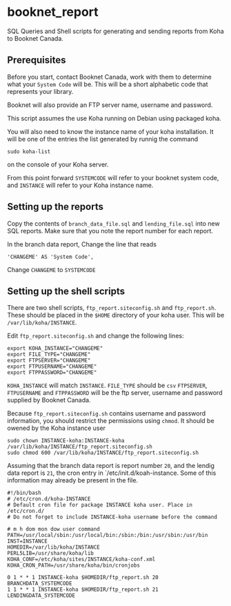 # booknet_report

SQL Queries and Shell scripts for generating and sending reports from Koha to Booknet Canada.

## Prerequisites

Before you start, contact Booknet Canada, work with them to determine what your `System Code` will be. This will be a short alphabetic code that represents your library.

Booknet will also provide an FTP server name, username and password.

This script assumes the use Koha running on Debian using packaged koha.

You will also need to know the instance name of your koha installation. It will be one of the entries the list generated by runnig the command 

    sudo koha-list

on the console of your Koha server.

From this point forward `SYSTEMCODE` will refer to your booknet system code, and `INSTANCE` will refer to your Koha instance name.

## Setting up the reports

Copy the contents of `branch_data_file.sql` and `lending_file.sql` into new SQL reports. Make sure that you note the report number for each report.

In the branch data report, Change the line that reads
 
    'CHANGEME' AS 'System Code',

Change `CHANGEME` to `SYSTEMCODE`


## Setting up the shell scripts

There are two shell scripts, `ftp_report.siteconfig.sh` and `ftp_report.sh`. These should be placed in the `$HOME` directory of your koha user. This will be `/var/lib/koha/INSTANCE`.



Edit `ftp_report.siteconfig.sh` and change the following lines:

    export KOHA_INSTANCE="CHANGEME"
    export FILE_TYPE="CHANGEME"  
    export FTPSERVER="CHANGEME"
    export FTPUSERNAME="CHANGEME"
    export FTPPASSWORD="CHANGEME"


`KOHA_INSTANCE` will match `INSTANCE`.
`FILE_TYPE` should be `csv`
`FTPSERVER`, `FTPUSERNAME` and `FTPPASSWORD` will be the ftp server, username and password supplied by Booknet Canada.

Because `ftp_report.siteconfig.sh` contains username and password information, you should restrict the permissions using `chmod`. It should be owened by the Koha instance user

    sudo chown INSTANCE-koha:INSTANCE-koha /var/lib/koha/INSTANCE/ftp_report.siteconfig.sh
    sudo chmod 600 /var/lib/koha/INSTANCE/ftp_report.siteconfig.sh

Assuming that the branch data report is report number `20`, and the lendig data report is `21`, the cron entry in `/etc/init.d/koah-instance. Some of this information may already be present in the file.


    #!/bin/bash
    # /etc/cron.d/koha-INSTANCE
    # Default cron file for package INSTANCE koha user. Place in /etc/cron.d/
    # Do not forget to include INSTANCE-koha username before the command

    # m h dom mon dow user command
    PATH=/usr/local/sbin:/usr/local/bin:/sbin:/bin:/usr/sbin:/usr/bin
    INST=INSTANCE
    HOMEDIR=/var/lib/koha/INSTANCE
    PERL5LIB=/usr/share/koha/lib
    KOHA_CONF=/etc/koha/sites/INSTANCE/koha-conf.xml
    KOHA_CRON_PATH=/usr/share/koha/bin/cronjobs

    0 1 * * 1 INSTANCE-koha $HOMEDIR/ftp_report.sh 20 BRANCHDATA_SYSTEMCODE
    1 1 * * 1 INSTANCE-koha $HOMEDIR/ftp_report.sh 21 LENDINGDATA_SYSTEMCODE

